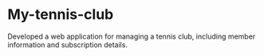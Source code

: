 # My-tennis-club
 Developed a web application for managing a tennis club, including member information and subscription details.
